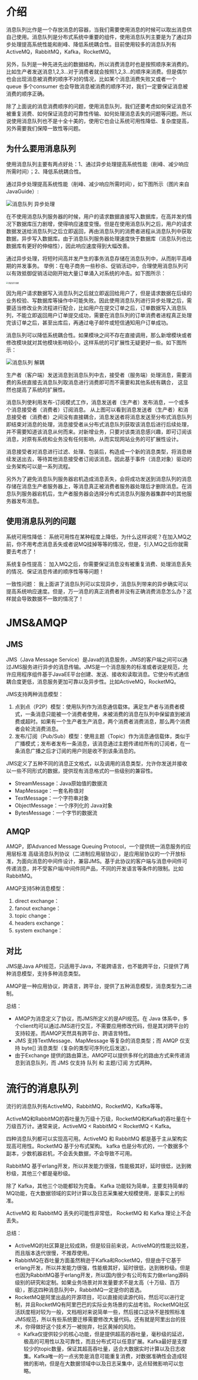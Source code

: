 # 介绍

消息队列比作是一个存放消息的容器，当我们需要使用消息的时候可以取出消息供自己使用。消息队列是分布式系统中重要的组件，使用消息队列主要是为了通过异步处理提高系统性能和削峰、降低系统耦合性。目前使用较多的消息队列有ActiveMQ，RabbitMQ，Kafka，RocketMQ。

另外，队列是一种先进先出的数据结构，所以消费消息时也是按照顺序来消费的。比如生产者发送消息1,2,3...对于消费者就会按照1,2,3...的顺序来消费。但是偶尔也会出现消息被消费的顺序不对的情况，比如某个消息消费失败又或者一个 queue 多个consumer 也会导致消息被消费的顺序不对，我们一定要保证消息被消费的顺序正确。

除了上面说的消息消费顺序的问题，使用消息队列，我们还要考虑如何保证消息不被重复消费、如何保证消息的可靠性传输、如何处理消息丢失的问题等问题。所以说使用消息队列也不是十全十美的，使用它也会让系统可用性降低、复杂度提高，另外需要我们保障一致性等问题。


## 为什么要用消息队列

使用消息队列主要有两点好处：1、通过异步处理提高系统性能（削峰、减少响应所需时间）；2、降低系统耦合性。

通过异步处理提高系统性能（削峰、减少响应所需时间），如下图所示（图片来自JavaGuide）:

<img src="https://raw.githubusercontent.com/shengchaohua/MyImages/main/images/20201101154928.png?token=AE4F4YPGKEP3TP4QO3W43G27TZUSK" alt="消息队列 异步处理"  />

在不使用消息队列服务器的时候，用户的请求数据直接写入数据库，在高并发的情况下数据库压力剧增，使得响应速度变慢。但是在使用消息队列之后，用户的请求数据发送给消息队列之后立即返回，再由消息队列的消费者进程从消息队列中获取数据，异步写入数据库。由于消息队列服务器处理速度快于数据库（消息队列也比数据库有更好的伸缩性），因此响应速度得到大幅改善。

通过异步处理，将短时间高并发产生的事务消息存储在消息队列中，从而削平高峰期的并发事务。 举例：在电子商务一些秒杀、促销活动中，合理使用消息队列可以有效抵御促销活动刚开始大量订单涌入对系统的冲击。如下图所示：

<img src="https://raw.githubusercontent.com/shengchaohua/MyImages/main/images/20201101154942.png?token=AE4F4YIJMMBA3KV3KLLQ74C7TZUTI" alt="消息队列 削峰" style="zoom: 33%;" />

因为用户请求数据写入消息队列之后就立即返回给用户了，但是请求数据在后续的业务校验、写数据库等操作中可能失败。因此使用消息队列进行异步处理之后，需要适当修改业务流程进行配合，比如用户在提交订单之后，订单数据写入消息队列，不能立即返回用户订单提交成功，需要在消息队列的订单消费者进程真正处理完该订单之后，甚至出库后，再通过电子邮件或短信通知用户订单成功。

消息队列可以降低系统耦合性。如果模块之间不存在直接调用，那么新增模块或者修改模块就对其他模块影响较小，这样系统的可扩展性无疑更好一些。如下图所示：

<img src="https://raw.githubusercontent.com/shengchaohua/MyImages/main/images/20201101155048.png?token=AE4F4YJ5SZ75AQT7L44G2LK7TZUXQ" alt="消息队列 解耦"  />

生产者（客户端）发送消息到消息队列中去，接受者（服务端）处理消息，需要消费的系统直接去消息队列取消息进行消费即可而不需要和其他系统有耦合， 这显然也提高了系统的扩展性。

消息队列使利用发布-订阅模式工作，消息发送者（生产者）发布消息，一个或多个消息接受者（消费者）订阅消息。 从上图可以看到消息发送者（生产者）和消息接受者（消费者）之间没有直接耦合，消息发送者将消息发送至分布式消息队列即结束对消息的处理，消息接受者从分布式消息队列获取该消息后进行后续处理，并不需要知道该消息从何而来。对新增业务，只要对该类消息感兴趣，即可订阅该消息，对原有系统和业务没有任何影响，从而实现网站业务的可扩展性设计。

消息接受者对消息进行过滤、处理、包装后，构造成一个新的消息类型，将消息继续发送出去，等待其他消息接受者订阅该消息。因此基于事件（消息对象）驱动的业务架构可以是一系列流程。

另外为了避免消息队列服务器宕机造成消息丢失，会将成功发送到消息队列的消息存储在消息生产者服务器上，等消息真正被消费者服务器处理后才删除消息。在消息队列服务器宕机后，生产者服务器会选择分布式消息队列服务器集群中的其他服务器发布消息。


## 使用消息队列的问题

系统可用性降低： 系统可用性在某种程度上降低，为什么这样说呢？在加入MQ之前，你不用考虑消息丢失或者说MQ挂掉等等的情况，但是，引入MQ之后你就需要去考虑了！

系统复杂性提高： 加入MQ之后，你需要保证消息没有被重复消费、处理消息丢失的情况、保证消息传递的顺序性等等问题！

一致性问题： 我上面讲了消息队列可以实现异步，消息队列带来的异步确实可以提高系统响应速度。但是，万一消息的真正消费者并没有正确消费消息怎么办？这样就会导致数据不一致的情况了！

# JMS&AMQP

## JMS

JMS（Java Message Service）是Java的消息服务，JMS的客户端之间可以通过JMS服务进行异步的消息传输。JMS是一个消息服务的标准或者说是规范，允许应用程序组件基于JavaEE平台创建、发送、接收和读取消息。它使分布式通信耦合度更低，消息服务更加可靠以及异步性。比如ActiveMQ，RocketMQ。

JMS支持两种消息模型：

1. 点到点（P2P）模型：使用队列作为消息通信载体。满足生产者与消费者模式，一条消息只能被一个消费者使用，未被消费的消息在队列中保留直到被消费或超时。如果有一个生产者生产消息，两个消费者消费消息，那么两个消费者会轮流消费消息。
2. 发布/订阅（Pub/Sub）模型：使用主题（Topic）作为消息通信载体，类似于广播模式；发布者发布一条消息，该消息通过主题传递给所有的订阅者，在一条消息广播之后才订阅的用户则是收不到该条消息的。

JMS定义了五种不同的消息正文格式，以及调用的消息类型，允许你发送并接收以一些不同形式的数据，提供现有消息格式的一些级别的兼容性。

- StreamMessage：Java原始值的数据流
- MapMessage：一套名称值对
- TextMessage：一个字符串对象
- ObjectMessage：一个序列化的 Java对象
- BytesMessage：一个字节的数据流


## AMQP

AMQP，即Advanced Message Queuing Protocol，一个提供统一消息服务的应用层标准 高级消息队列协议（二进制应用层协议），是应用层协议的一个开放标准，为面向消息的中间件设计，兼容JMS。基于此协议的客户端与消息中间件可传递消息，并不受客户端/中间件同产品，不同的开发语言等条件的限制。比如RabbitMQ。

AMQP支持5种消息模型：

1. direct exchange：
2. fanout exchange：
3. topic change：
4. headers exchange：
5. system exchange：


## 对比

JMS是Java API规范，只适用于Java，不能跨语言，也不能跨平台，只提供了两种消息模型，支持多种消息类型。

AMQP是一种应用协议，跨语言，跨平台，提供了五种消息模型，消息类型为二进制。

总结：

- AMQP为消息定义了协议，而JMS所定义的是API规范。在 Java 体系中，多个client均可以通过JMS进行交互，不需要应用修改代码，但是其对跨平台的支持较差。而AMQP天然具有跨平台、跨语言特性。
- JMS 支持TextMessage、MapMessage 等复杂的消息类型；而 AMQP 仅支持 byte[] 消息类型（复杂的类型可序列化后发送）。
- 由于Exchange 提供的路由算法，AMQP可以提供多样化的路由方式来传递消息到消息队列，而 JMS 仅支持 队列 和 主题/订阅 方式两种。


# 流行的消息队列

流行的消息队列有ActiveMQ，RabbitMQ，RocketMQ，Kafka等等。

ActiveMQ和RabbitMQ的吞吐量为万级十万级，RocketMQ和Kafka的吞吐量在十万级百万计。通常来说，ActiveMQ < RabbitMQ < RocketMQ < Kafka。

四种消息队列都可以实现高可用。ActiveMQ 和 RabbitMQ 都是基于主从架构实现高可用性。RocketMQ 基于分布式架构。 kafka 也是分布式的，一个数据多个副本，少数机器宕机，不会丢失数据，不会导致不可用。

RabbitMQ 基于erlang开发，所以并发能力很强，性能极其好，延时很低，达到微秒级，其他三个都是毫秒级。

除了 Kafka，其他三个功能都较为完备。 Kafka 功能较为简单，主要支持简单的MQ功能，在大数据领域的实时计算以及日志采集被大规模使用，是事实上的标准。

ActiveMQ 和 RabbitMQ 丢失的可能性非常低， RocketMQ 和 Kafka 理论上不会丢失。

总结：

- ActiveMQ的社区算是比较成熟，但是较目前来说，ActiveMQ的性能比较差，而且版本迭代很慢，不推荐使用。
- RabbitMQ在吞吐量方面虽然稍逊于Kafka和RocketMQ，但是由于它基于erlang开发，所以并发能力很强，性能极其好，延时很低，达到微秒级。但是也因为RabbitMQ基于erlang开发，所以国内很少有公司有实力做erlang源码级别的研究和定制。如果业务场景对并发量要求不是太高（十万级、百万级），那这四种消息队列中，RabbitMQ一定是你的首选。
- RocketMQ是阿里出品的开源项目，可以直接阅读源代码，然后可以进行定制，并且RocketMQ有阿里巴巴的实际业务场景的实战考验。RocketMQ社区活跃度相对较为一般，文档相对来说简单一些，然后接口这块不是按照标准JMS规范，所以有些系统要迁移需要修改大量代码。还有就是阿里出台的技术，你得做好这个技术万一被抛弃，社区黄掉的风险。
  - Kafka仅提供较少的核心功能，但是提供超高的吞吐量，毫秒级的延迟，极高的可用性以及可靠性，而且分布式可以任意扩展。Kafka最好是支撑较少的topic数量，保证其超高吞吐量，适合大数据实时计算以及日志收集。Kafka唯一的一点劣势是消息可能重复消费，对数据准确性会造成轻微的影响，但是在大数据领域中以及日志采集中，这点轻微影响可以忽略。